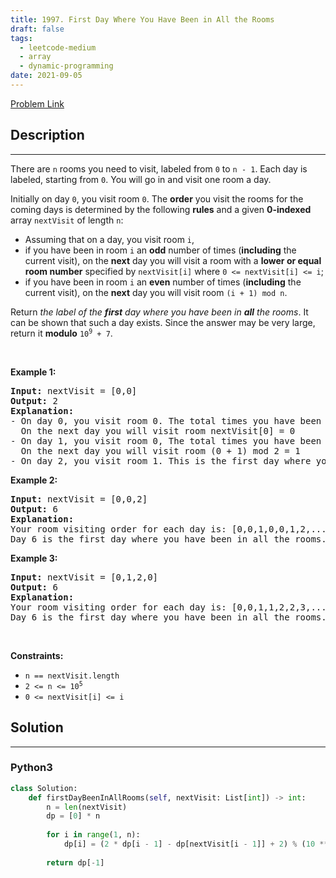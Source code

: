 ```yaml
---
title: 1997. First Day Where You Have Been in All the Rooms
draft: false
tags: 
  - leetcode-medium
  - array
  - dynamic-programming
date: 2021-09-05
---
```


[Problem Link](https://leetcode.com/problems/first-day-where-you-have-been-in-all-the-rooms/)

## Description

---
<p>There are <code>n</code> rooms you need to visit, labeled from <code>0</code> to <code>n - 1</code>. Each day is labeled, starting from <code>0</code>. You will go in and visit one room a day.</p>

<p>Initially on day <code>0</code>, you visit room <code>0</code>. The <strong>order</strong> you visit the rooms for the coming days is determined by the following <strong>rules</strong> and a given <strong>0-indexed</strong> array <code>nextVisit</code> of length <code>n</code>:</p>

<ul>
	<li>Assuming that on a day, you visit room <code>i</code>,</li>
	<li>if you have been in room <code>i</code> an <strong>odd</strong> number of times (<strong>including</strong> the current visit), on the <strong>next</strong> day you will visit a room with a <strong>lower or equal room number</strong> specified by <code>nextVisit[i]</code> where <code>0 &lt;= nextVisit[i] &lt;= i</code>;</li>
	<li>if you have been in room <code>i</code> an <strong>even</strong> number of times (<strong>including</strong> the current visit), on the <strong>next</strong> day you will visit room <code>(i + 1) mod n</code>.</li>
</ul>

<p>Return <em>the label of the <strong>first</strong> day where you have been in <strong>all</strong> the rooms</em>. It can be shown that such a day exists. Since the answer may be very large, return it <strong>modulo</strong> <code>10<sup>9</sup> + 7</code>.</p>

<p>&nbsp;</p>
<p><strong class="example">Example 1:</strong></p>

<pre>
<strong>Input:</strong> nextVisit = [0,0]
<strong>Output:</strong> 2
<strong>Explanation:</strong>
- On day 0, you visit room 0. The total times you have been in room 0 is 1, which is odd.
&nbsp; On the next day you will visit room nextVisit[0] = 0
- On day 1, you visit room 0, The total times you have been in room 0 is 2, which is even.
&nbsp; On the next day you will visit room (0 + 1) mod 2 = 1
- On day 2, you visit room 1. This is the first day where you have been in all the rooms.
</pre>

<p><strong class="example">Example 2:</strong></p>

<pre>
<strong>Input:</strong> nextVisit = [0,0,2]
<strong>Output:</strong> 6
<strong>Explanation:</strong>
Your room visiting order for each day is: [0,0,1,0,0,1,2,...].
Day 6 is the first day where you have been in all the rooms.
</pre>

<p><strong class="example">Example 3:</strong></p>

<pre>
<strong>Input:</strong> nextVisit = [0,1,2,0]
<strong>Output:</strong> 6
<strong>Explanation:</strong>
Your room visiting order for each day is: [0,0,1,1,2,2,3,...].
Day 6 is the first day where you have been in all the rooms.
</pre>

<p>&nbsp;</p>
<p><strong>Constraints:</strong></p>

<ul>
	<li><code>n == nextVisit.length</code></li>
	<li><code>2 &lt;= n &lt;= 10<sup>5</sup></code></li>
	<li><code>0 &lt;= nextVisit[i] &lt;= i</code></li>
</ul>


## Solution

---
### Python3
``` py title='first-day-where-you-have-been-in-all-the-rooms'
class Solution:
    def firstDayBeenInAllRooms(self, nextVisit: List[int]) -> int:
        n = len(nextVisit)
        dp = [0] * n
        
        for i in range(1, n):
            dp[i] = (2 * dp[i - 1] - dp[nextVisit[i - 1]] + 2) % (10 ** 9 + 7)
        
        return dp[-1]
```


